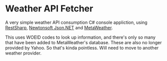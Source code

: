 # Weather API Fetcher

A very simple weather API consumption C# console appliction, using [RestSharp](https://github.com/restsharp/RestSharp), [Newtonsoft Json.NET](https://www.newtonsoft.com/json) and [MetaWeather](https://www.metaweather.com/).  

This uses WOEID codes to look up information, and there's only so many that have been added to MetaWeather's database. These are also no longer provided by Yahoo. So that's kinda pointless. Will need to move to another weather provider.